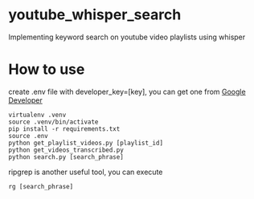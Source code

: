 # youtube_whisper_search

Implementing keyword search on youtube video playlists using whisper


# How to use

create .env file with developer_key=[key], you can get one from [Google Developer](https://developers.google.com/maps/documentation/javascript/get-api-key)

```
virtualenv .venv
source .venv/bin/activate
pip install -r requirements.txt
source .env
python get_playlist_videos.py [playlist_id]
python get_videos_transcribed.py
python search.py [search_phrase]
```

ripgrep is another useful tool, you can execute

```
rg [search_phrase]
```
